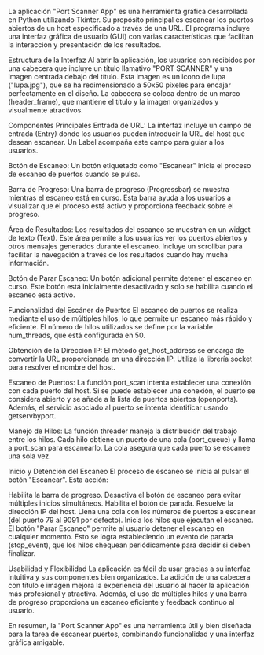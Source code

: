 La aplicación "Port Scanner App" es una herramienta gráfica desarrollada en Python utilizando Tkinter. Su propósito principal es escanear los puertos abiertos de un host especificado a través de una URL. El programa incluye una interfaz gráfica de usuario (GUI) con varias características que facilitan la interacción y presentación de los resultados.

Estructura de la Interfaz
Al abrir la aplicación, los usuarios son recibidos por una cabecera que incluye un título llamativo "PORT SCANNER" y una imagen centrada debajo del título. Esta imagen es un icono de lupa ("lupa.jpg"), que se ha redimensionado a 50x50 píxeles para encajar perfectamente en el diseño. La cabecera se coloca dentro de un marco (header_frame), que mantiene el título y la imagen organizados y visualmente atractivos.

Componentes Principales
Entrada de URL: La interfaz incluye un campo de entrada (Entry) donde los usuarios pueden introducir la URL del host que desean escanear. Un Label acompaña este campo para guiar a los usuarios.

Botón de Escaneo: Un botón etiquetado como "Escanear" inicia el proceso de escaneo de puertos cuando se pulsa.

Barra de Progreso: Una barra de progreso (Progressbar) se muestra mientras el escaneo está en curso. Esta barra ayuda a los usuarios a visualizar que el proceso está activo y proporciona feedback sobre el progreso.

Área de Resultados: Los resultados del escaneo se muestran en un widget de texto (Text). Este área permite a los usuarios ver los puertos abiertos y otros mensajes generados durante el escaneo. Incluye un scrollbar para facilitar la navegación a través de los resultados cuando hay mucha información.

Botón de Parar Escaneo: Un botón adicional permite detener el escaneo en curso. Este botón está inicialmente desactivado y solo se habilita cuando el escaneo está activo.

Funcionalidad del Escáner de Puertos
El escaneo de puertos se realiza mediante el uso de múltiples hilos, lo que permite un escaneo más rápido y eficiente. El número de hilos utilizados se define por la variable num_threads, que está configurada en 50.

Obtención de la Dirección IP: El método get_host_address se encarga de convertir la URL proporcionada en una dirección IP. Utiliza la librería socket para resolver el nombre del host.

Escaneo de Puertos: La función port_scan intenta establecer una conexión con cada puerto del host. Si se puede establecer una conexión, el puerto se considera abierto y se añade a la lista de puertos abiertos (openports). Además, el servicio asociado al puerto se intenta identificar usando getservbyport.

Manejo de Hilos: La función threader maneja la distribución del trabajo entre los hilos. Cada hilo obtiene un puerto de una cola (port_queue) y llama a port_scan para escanearlo. La cola asegura que cada puerto se escanee una sola vez.

Inicio y Detención del Escaneo
El proceso de escaneo se inicia al pulsar el botón "Escanear". Esta acción:

Habilita la barra de progreso.
Desactiva el botón de escaneo para evitar múltiples inicios simultáneos.
Habilita el botón de parada.
Resuelve la dirección IP del host.
Llena una cola con los números de puertos a escanear (del puerto 79 al 9091 por defecto).
Inicia los hilos que ejecutan el escaneo.
El botón "Parar Escaneo" permite al usuario detener el escaneo en cualquier momento. Esto se logra estableciendo un evento de parada (stop_event), que los hilos chequean periódicamente para decidir si deben finalizar.

Usabilidad y Flexibilidad
La aplicación es fácil de usar gracias a su interfaz intuitiva y sus componentes bien organizados. La adición de una cabecera con título e imagen mejora la experiencia del usuario al hacer la aplicación más profesional y atractiva. Además, el uso de múltiples hilos y una barra de progreso proporciona un escaneo eficiente y feedback continuo al usuario.

En resumen, la "Port Scanner App" es una herramienta útil y bien diseñada para la tarea de escanear puertos, combinando funcionalidad y una interfaz gráfica amigable.
